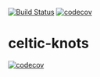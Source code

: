 [![Build Status](https://travis-ci.org/0scarB/celtic-knots.svg?branch=master)](https://travis-ci.org/0scarB/celtic-knots)
[![codecov](https://codecov.io/gh/0scarB/celtic-knots/branch/master/graph/badge.svg)](https://codecov.io/gh/0scarB/celtic-knots)
# celtic-knots

[![codecov](https://codecov.io/gh/0scarB/celtic-knots/branch/master/graphs/tree.svg)](https://codecov.io/gh/0scarB/celtic-knots)
